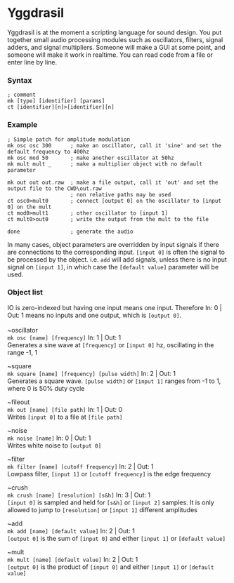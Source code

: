 # Yggdrasil
Yggdrasil is at the moment a scripting language for sound design. You put together small audio processing modules such as oscillators, filters, signal adders, and signal multipliers. Someone will make a GUI at some point, and someone will make it work in realtime. You can read code from a file or enter line by line.
### Syntax
`; comment` <br />
`mk [type] [identifier] [params]` <br />
`ct [identifier][n]>[identifier][n]` <br />
### Example
```
; Simple patch for amplitude modulation
mk osc osc 300      ; make an oscillator, call it 'sine' and set the default frequency to 400hz
mk osc mod 50       ; make another oscillator at 50hz
mk mult mult _      ; make a multiplier object with no default parameter

mk out out out.raw  ; make a file output, call it 'out' and set the output file to the CWD\out.raw
                    ; non relative paths may be used
ct osc0>mult0       ; connect [output 0] on the oscillator to [input 0] on the mult
ct mod0>mult1       ; other oscillator to [input 1]
ct mult0>out0       ; write the output from the mult to the file

done                ; generate the audio
```
In many cases, object parameters are overridden by input signals if there are connections to the corresponding input. `[input 0]` is often the signal to be processed by the object. i.e. `add` will add signals, unless there is no input signal on `[input 1]`, in which case the `[default value]` parameter will be used.
### Object list
IO is zero-indexed but having one input means one input. Therefore In: 0 | Out: 1 means no inputs and one output, which is `[output 0]`. <br /> <br />
~oscillator <br />
`mk osc [name] [frequency]` In: 1 | Out: 1 <br />
Generates a sine wave at `[frequency]` or `[input 0]` hz, oscillating in the range -1, 1 <br />

~square <br />
`mk square [name] [frequency] [pulse width]` In: 2 | Out: 1 <br />
Generates a square wave. `[pulse width]` or `[input 1]` ranges from -1 to 1, where 0 is 50% duty cycle <br />

~fileout <br />
`mk out [name] [file path]` In: 1 | Out: 0 <br />
Writes `[input 0]` to a file at `[file path]` <br />

~noise <br />
`mk noise [name]` In: 0 | Out: 1 <br />
Writes white noise to `[output 0]` <br />

~filter <br />
`mk filter [name] [cutoff frequency]` In: 2 | Out: 1 <br />
Lowpass filter, `[input 1]` or `[cutoff frequency]` is the edge frequency <br />

~crush <br />
`mk crush [name] [resolution] [s&h]` In: 3 | Out: 1 <br />
 `[input 0]` is sampled and held for `[s&h]` or `[input 2]` samples. It is only allowed to jump to `[resolution]` or `[input 1]` different amplitudes <br />

~add <br />
`mk add [name] [default value]` In: 2 | Out: 1 <br />
`[output 0]` is the sum of `[input 0]` and either `[input 1]` or `[default value]` <br />

~mult <br />
`mk mult [name] [default value]` In: 2 | Out: 1 <br />
`[output 0]` is the product of `[input 0]` and either `[input 1]` or `[default value]` <br />
